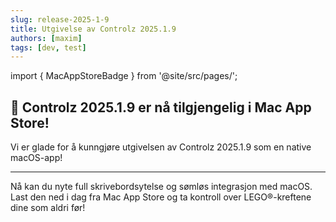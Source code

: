```yaml
---
slug: release-2025-1-9
title: Utgivelse av Controlz 2025.1.9
authors: [maxim]
tags: [dev, test]
---
```


import { MacAppStoreBadge } from '@site/src/pages/';

## 🚀 Controlz 2025.1.9 er nå tilgjengelig i Mac App Store!

Vi er glade for å kunngjøre utgivelsen av Controlz 2025.1.9 som en native macOS-app!

<!-- truncate -->
---

Nå kan du nyte full skrivebordsytelse og sømløs integrasjon med macOS.  
Last den ned i dag fra Mac App Store og ta kontroll over LEGO®-kreftene dine som aldri før!

<MacAppStoreBadge/>
